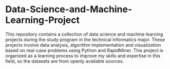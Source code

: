 # Data-Science-and-Machine-Learning-Project

This repository contains a collection of data science and machine learning projects during the study program in the technical informatics major. These projects involve data analysis, algorithm implementation and visualization based on real-case problems using Python and RapidMiner. This project is organized as a learning process to improve my skills and expertise in this field, so the datasets are from openly available sources.
